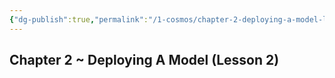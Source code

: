 ```yaml
---
{"dg-publish":true,"permalink":"/1-cosmos/chapter-2-deploying-a-model-lesson-2/"}
---
```



## Chapter 2 ~ Deploying A Model (Lesson 2)
